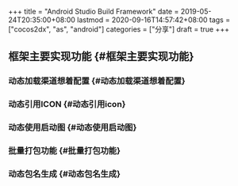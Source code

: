 +++
title = "Android Studio Build Framework"
date = 2019-05-24T20:35:00+08:00
lastmod = 2020-09-16T14:57:42+08:00
tags = ["cocos2dx", "as", "android"]
categories = ["分享"]
draft = true
+++

## 框架主要实现功能 {#框架主要实现功能}


### 动态加载渠道想着配置 {#动态加载渠道想着配置}


### 动态引用ICON {#动态引用icon}


### 动态使用启动图 {#动态使用启动图}


### 批量打包功能 {#批量打包功能}


### 动态包名生成 {#动态包名生成}
